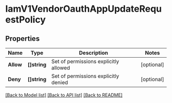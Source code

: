 # IamV1VendorOauthAppUpdateRequestPolicy

## Properties

Name | Type | Description | Notes
------------ | ------------- | ------------- | -------------
**Allow** | **[]string** | Set of permissions explicitly allowed |[optional] 
**Deny** | **[]string** | Set of permissions explicitly denied |[optional] 

[[Back to Model list]](../README.md#documentation-for-models) [[Back to API list]](../README.md#documentation-for-api-endpoints) [[Back to README]](../README.md)


